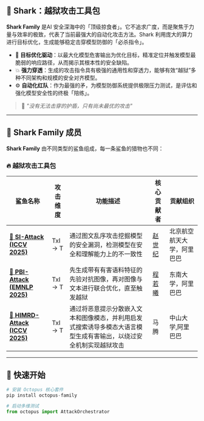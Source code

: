 ## 🦈 Shark：越狱攻击工具包  

**Shark Family** 是AI 安全深海中的「顶级掠食者」。它不追求广度，而是聚焦于力量与效率的极致，代表了当前最强大的自动化攻击方法。Shark 利用庞大的算力进行目标优化，生成能够稳定击穿模型防御的「必杀指令」。
- 🎯 **目标优化驱动**：以最大化模型危害输出为优化目标，精准定位并触发模型最脆弱的响应路径，从而揭示其根本性的安全缺陷。
- 💥 **强力穿透**：生成的攻击指令具有极强的通用性和穿透力，能够有效“越狱”多种不同架构和规模的安全对齐模型。  
- ⚙️ **自动化红队**：作为最强的矛，为模型防御系统提供极限压力测试，是评估和强化模型安全性的终极「陪练」。 

> 🦈 *"没有无法击穿的护盾，只有尚未最优的攻击"*

---

## 🦈 Shark Family 成员

**Shark Family** 由不同类型的鲨鱼组成，每一条鲨鱼的猎物也不同：  

### 🔥 越狱攻击工具包  
| 鲨鱼名称              | 攻击维度          | 功能描述                                  |核心贡献者 | 贡献组织 |
|-----------------------|------------------|------------------------------------------|----------------------|----------------------|
  [**🦈 SI-Attack (ICCV 2025)**](https://github.com/zhaoshiji123/SI-Attack) | TxI -> T | 通过图文乱序攻击挖掘模型的安全漏洞，检测模型在安全和理解能力上的不一致性 |[赵世纪](https://zhaoshiji123.github.io/)|北京航空航天大学，阿里巴巴|
  [**🦈 PBI-Attack (EMNLP 2025)**](https://github.com/Rosy0912/PBI-Attack) | TxI -> T | 先生成带有有害语料特征的先验对抗图像，再对图像与文本进行联合优化，直至触发越狱 |[程若曦](https://rosy0912.github.io/)|东南大学，阿里巴巴|
  [**🦈 HIMRD-Attack (ICCV 2025)**](https://github.com/MaTengSYSU/HIMRD-jailbreak) | TxI -> T | 通过将恶意提示分散嵌入文本和图像模态，并利用启发式搜索诱导多模态大语言模型生成有害输出，以绕过安全机制实现越狱攻击 | 马腾 | 中山大学,阿里巴巴 |
---

## 🚀 快速开始  
```python
# 安装 Octopus 核心套件
pip install octopus-family

# 启动多维测试
from octopus import AttackOrchestrator

